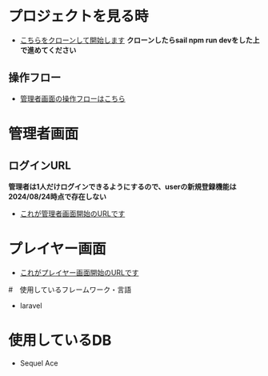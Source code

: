 # プロジェクトを見る時
- [こちらをクローンして開始します](https://github.com/natsuko-shibayama/quiz-app.git)
**クローンしたらsail npm run devをした上で進めてください**

## 操作フロー
- [管理者画面の操作フローはこちら](flow.drawio)

# 管理者画面
## ログインURL
**管理者は1人だけログインできるようにするので、userの新規登録機能は2024/08/24時点で存在しない**
- [これが管理者画面開始のURLです](http://localhost/login)


# プレイヤー画面
- [これがプレイヤー画面開始のURLです](http://localhost/)

#　使用しているフレームワーク・言語
- laravel

# 使用しているDB
- Sequel Ace
